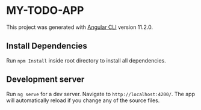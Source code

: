 # MY-TODO-APP

This project was generated with [Angular CLI](https://github.com/angular/angular-cli) version 11.2.0.

## Install Dependencies
Run `npm Install` inside root directory to install all dependencies.

## Development server

Run `ng serve` for a dev server. Navigate to `http://localhost:4200/`. The app will automatically reload if you change any of the source files.

